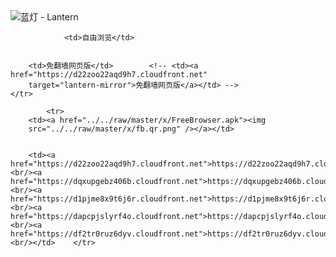 

<img src="../../raw/master/x/8e0a2b81.c82003be.LanternYellow2.png" alt="蓝灯 - Lantern"/>
<table>
    <tr>
                
                <td>自由浏览</td>
        
        
        <td>免翻墙网页版</td>        <!-- <td><a href="https://d22zoo22aqd9h7.cloudfront.net"
        target="lantern-mirror">免翻墙网页版</a></td> -->
    </tr>
    
            <tr>
        <td><a href="../../raw/master/x/FreeBrowser.apk"><img
        src="../../raw/master/x/fb.qr.png" /></a></td>

        
        <td><a href="https://d22zoo22aqd9h7.cloudfront.net">https://d22zoo22aqd9h7.cloudfront.net</a><br/><a href="https://dqxupgebz406b.cloudfront.net">https://dqxupgebz406b.cloudfront.net</a><br/><a href="https://d1pjme8x9t6j6r.cloudfront.net">https://d1pjme8x9t6j6r.cloudfront.net</a><br/><a href="https://dapcpjslyrf4o.cloudfront.net">https://dapcpjslyrf4o.cloudfront.net</a><br/><a href="https://df2tr0ruz6dyv.cloudfront.net">https://df2tr0ruz6dyv.cloudfront.net</a><br/></td>    </tr>
</table>

